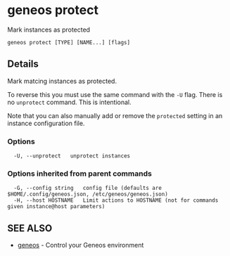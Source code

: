# geneos protect

Mark instances as protected

```text
geneos protect [TYPE] [NAME...] [flags]
```

## Details

Mark matcing instances as protected.

To reverse this you must use the same command with the `-U` flag.
There is no `unprotect` command. This is intentional.

Note that you can also manually add or remove the `protected` setting
in an instance configuration file.

### Options

```text
  -U, --unprotect   unprotect instances
```

### Options inherited from parent commands

```text
  -G, --config string   config file (defaults are $HOME/.config/geneos.json, /etc/geneos/geneos.json)
  -H, --host HOSTNAME   Limit actions to HOSTNAME (not for commands given instance@host parameters)
```

## SEE ALSO

* [geneos](geneos.md)	 - Control your Geneos environment
